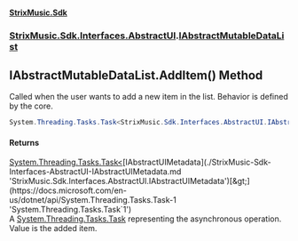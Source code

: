 #### [StrixMusic.Sdk](./index.md 'index')
### [StrixMusic.Sdk.Interfaces.AbstractUI](./StrixMusic-Sdk-Interfaces-AbstractUI.md 'StrixMusic.Sdk.Interfaces.AbstractUI').[IAbstractMutableDataList](./StrixMusic-Sdk-Interfaces-AbstractUI-IAbstractMutableDataList.md 'StrixMusic.Sdk.Interfaces.AbstractUI.IAbstractMutableDataList')
## IAbstractMutableDataList.AddItem() Method
Called when the user wants to add a new item in the list. Behavior is defined by the core.  
```csharp
System.Threading.Tasks.Task<StrixMusic.Sdk.Interfaces.AbstractUI.IAbstractUIMetadata> AddItem();
```
#### Returns
[System.Threading.Tasks.Task&lt;](https://docs.microsoft.com/en-us/dotnet/api/System.Threading.Tasks.Task-1 'System.Threading.Tasks.Task`1')[IAbstractUIMetadata](./StrixMusic-Sdk-Interfaces-AbstractUI-IAbstractUIMetadata.md 'StrixMusic.Sdk.Interfaces.AbstractUI.IAbstractUIMetadata')[&gt;](https://docs.microsoft.com/en-us/dotnet/api/System.Threading.Tasks.Task-1 'System.Threading.Tasks.Task`1')  
A [System.Threading.Tasks.Task](https://docs.microsoft.com/en-us/dotnet/api/System.Threading.Tasks.Task 'System.Threading.Tasks.Task') representing the asynchronous operation. Value is the added item.  
